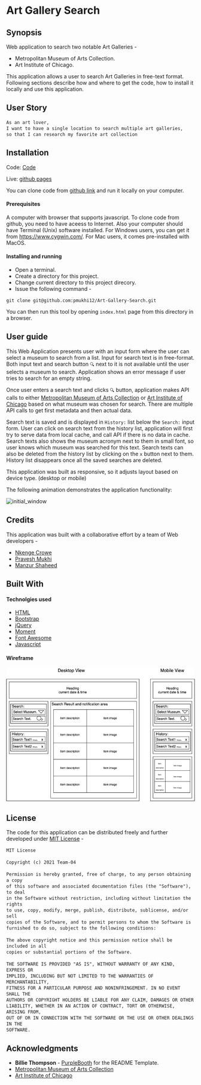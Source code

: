 # Art Gallery Search
## Synopsis
Web application to search two notable Art Galleries -
- Metropolitan Museum of Arts Collection.
- Art Institute of Chicago.

This application allows a user to search Art Galleries in free-text format. Following sections describe how and where to get the code, how to install it locally and use this application.

## User Story
```
As an art lover, 
I want to have a single location to search multiple art galleries,
so that I can research my favorite art collection
```

## Installation
Code: [Code](https://github.com/pmukhi12/Art-Gallery-Search)

Live: [github pages](https://pmukhi12.github.io/Art-Gallery-Search/)

You can clone code from [github link](https://github.com/pmukhi12/Art-Gallery-Search) and run it locally on your computer.

#### Prerequisites

A computer with browser that supports javascript. To clone code from github, you need to have aceess to Internet. Also your computer should have Terminal (Unix) software installed. For Windows users, you can get it from https://www.cygwin.com/. For Mac users, it comes pre-installed with MacOS. 

#### Installing and running

- Open a terminal.  
- Create a directory for this project.
- Change current directory to this project direcory.
- Issue the following command -

```
git clone git@github.com:pmukhi12/Art-Gallery-Search.git
```
You can then run this tool by opening ```index.html``` page from this directory in a browser.

## User guide
This Web Application presents user with an input form where the user can select a museum to search from a list. Input for search text is in free-format. Both input text and search button ``` 🔍 ``` next to it is not available until the user selects a museum to search. Application shows an error message if user tries to search for an empty string.

Once user enters a search text and clicks ``` 🔍 ``` button, application makes API calls to either [Metropolitan Museum of Arts Collection](https://metmuseum.github.io/) or [Art Institute of Chicago](https://api.artic.edu/docs/) based on what museum was chosen for search. There are multiple API calls to get first metadata and then actual data. 

Search text is saved and is displayed in ```History:``` list below the ```Search:``` input form. User can click on search text from the history list, application will first try to serve data from local cache, and call API if there is no data in cache. Search texts also shows the museum acronym next to them in small font, so user knows which museum was searched for this text. Search texts can also be deleted from the history list by clicking on the ```x``` button next to them. History list disappears once all the saved searches are deleted.

This application was built as responsive, so it adjusts layout based on device type. (desktop or mobile)

The following animation demonstrates the application functionality:

![initial_window](./assets/images/art-gallery-search.gif)

## Credits
This application was built with a collaborative effort by a team of Web developers -

- [Nkenge Crowe](https://github.com/BluNite/)
- [Pravesh Mukhi](https://github.com/pmukhi12/)
- [Manzur Shaheed](https://github.com/manzur-shaheed/)

## Built With

#### Technolgies used
* [HTML](https://developer.mozilla.org/en-US/docs/Web/HTML)
* [Bootstrap](https://getbootstrap.com/)
* [jQuery](https://jquery.com/)
* [Moment](https://momentjs.com/)
* [Font Awesome](https://fontawesome.com/)
* [Javascript](https://developer.mozilla.org/en-US/docs/Web/JavaScript)

#### Wireframe

![wireframe](./assets/images/art-gallery-search.png)
## License
The code for this application can be distributed freely and further developed under [MIT License](https://choosealicense.com/licenses/mit/) -
```
MIT License 

Copyright (c) 2021 Team-04

Permission is hereby granted, free of charge, to any person obtaining a copy
of this software and associated documentation files (the "Software"), to deal
in the Software without restriction, including without limitation the rights
to use, copy, modify, merge, publish, distribute, sublicense, and/or sell
copies of the Software, and to permit persons to whom the Software is
furnished to do so, subject to the following conditions:

The above copyright notice and this permission notice shall be included in all
copies or substantial portions of the Software.

THE SOFTWARE IS PROVIDED "AS IS", WITHOUT WARRANTY OF ANY KIND, EXPRESS OR
IMPLIED, INCLUDING BUT NOT LIMITED TO THE WARRANTIES OF MERCHANTABILITY,
FITNESS FOR A PARTICULAR PURPOSE AND NONINFRINGEMENT. IN NO EVENT SHALL THE
AUTHORS OR COPYRIGHT HOLDERS BE LIABLE FOR ANY CLAIM, DAMAGES OR OTHER
LIABILITY, WHETHER IN AN ACTION OF CONTRACT, TORT OR OTHERWISE, ARISING FROM,
OUT OF OR IN CONNECTION WITH THE SOFTWARE OR THE USE OR OTHER DEALINGS IN THE
SOFTWARE.
```


## Acknowledgments
* **Billie Thompson** - [PurpleBooth](https://github.com/PurpleBooth) for the README Template.
* [Metropolitan Museum of Arts Collection](https://metmuseum.github.io/)
* [Art Institute of Chicago](https://api.artic.edu/docs/)
